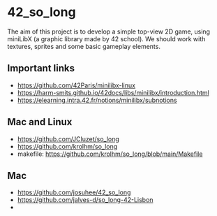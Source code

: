 # 42_so_long
The aim of this project is to develop a simple top-view 2D game, using miniLibX (a graphic library made by 42 school). We should work with textures, sprites and some basic gameplay elements.

## Important links
- https://github.com/42Paris/minilibx-linux
- https://harm-smits.github.io/42docs/libs/minilibx/introduction.html
- https://elearning.intra.42.fr/notions/minilibx/subnotions

## Mac and Linux
- https://github.com/JCluzet/so_long
- https://github.com/krolhm/so_long
- makefile: https://github.com/krolhm/so_long/blob/main/Makefile

## Mac
- https://github.com/josuhee/42_so_long
- https://github.com/jalves-d/so_long-42-Lisbon
- 